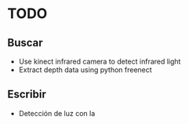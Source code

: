 # TODO

## Buscar

- Use kinect infrared camera to detect infrared light
- Extract depth data using python freenect

## Escribir

- Detección de luz con la